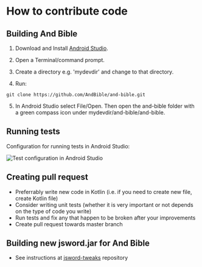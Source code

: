 # How to contribute code

## Building And Bible

1. Download and Install [Android Studio](http://developer.android.com/sdk).
2. Open a Terminal/command prompt.
3. Create a directory e.g. 'mydevdir' and change to that directory.

4. Run:
```
git clone https://github.com/AndBible/and-bible.git 
```

5. In Android Studio select File/Open.  Then open the and-bible folder with a green compass icon under mydevdir/and-bible/and-bible.

## Running tests

Configuration for running tests in Android Studio:

![Test configuration in Android Studio](https://user-images.githubusercontent.com/5811789/48984311-c4df5780-f102-11e8-937b-c5d438b79629.png)

## Creating pull request

- Preferrably write new code in Kotlin (i.e. if you need to create new file, create Kotlin file) 
- Consider writing unit tests (whether it is very important or not depends on the type of code you write)
- Run tests and fix any that happen to be broken after your improvements
- Create pull request towards master branch

## Building new jsword.jar for And Bible
- See instructions at [jsword-tweaks](https://github.com/AndBible/jsword-tweaks) repository